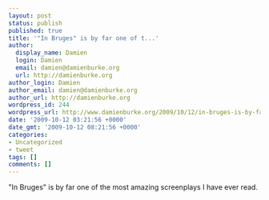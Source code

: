 ```yaml
---
layout: post
status: publish
published: true
title: '"In Bruges" is by far one of t...'
author:
  display_name: Damien
  login: Damien
  email: damien@damienburke.org
  url: http://damienburke.org
author_login: Damien
author_email: damien@damienburke.org
author_url: http://damienburke.org
wordpress_id: 244
wordpress_url: http://www.damienburke.org/2009/10/12/in-bruges-is-by-far-one-of-t/
date: '2009-10-12 03:21:56 +0000'
date_gmt: '2009-10-12 08:21:56 +0000'
categories:
- Uncategorized
- tweet
tags: []
comments: []
---
```

<p>"In Bruges" is by far one of the most amazing screenplays I have ever read.</p>
